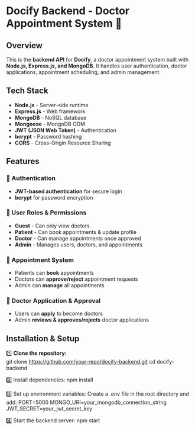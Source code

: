 # Docify Backend - Doctor Appointment System 🏥  

## Overview  
This is the **backend API** for **Docify**, a doctor appointment system built with **Node.js, Express.js, and MongoDB**. It handles user authentication, doctor applications, appointment scheduling, and admin management.  

## Tech Stack  
- **Node.js** - Server-side runtime  
- **Express.js** - Web framework  
- **MongoDB** - NoSQL database  
- **Mongoose** - MongoDB ODM  
- **JWT (JSON Web Token)** - Authentication  
- **bcrypt** - Password hashing  
- **CORS** - Cross-Origin Resource Sharing  

## Features  

### 🔹 Authentication  
- **JWT-based authentication** for secure login  
- **bcrypt** for password encryption  

### 🔹 User Roles & Permissions  
- **Guest** - Can only view doctors  
- **Patient** - Can book appointments & update profile  
- **Doctor** - Can manage appointments once approved  
- **Admin** - Manages users, doctors, and appointments  

### 🔹 Appointment System  
- Patients can **book** appointments  
- Doctors can **approve/reject** appointment requests  
- Admin can **manage** all appointments  

### 🔹 Doctor Application & Approval  
- Users can **apply** to become doctors  
- Admin **reviews & approves/rejects** doctor applications  

## Installation & Setup  

1️⃣ **Clone the repository:**  
git clone https://github.com/your-repo/docify-backend.git
cd docify-backend

2️⃣ Install dependencies:
npm install

3️⃣ Set up environment variables:
Create a .env file in the root directory and add:
PORT=5000
MONGO_URI=your_mongodb_connection_string
JWT_SECRET=your_jwt_secret_key

4️⃣ Start the backend server:
npm start

